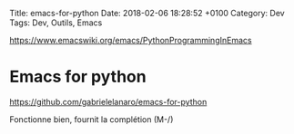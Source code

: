 Title:  emacs-for-python
Date:   2018-02-06 18:28:52 +0100
Category: Dev
Tags: Dev, Outils, Emacs


<https://www.emacswiki.org/emacs/PythonProgrammingInEmacs>

# Emacs for python

<https://github.com/gabrielelanaro/emacs-for-python>

Fonctionne bien, fournit la complétion (M-/)
